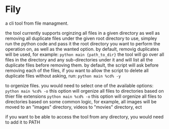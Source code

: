 # Fily
a cli tool from file managment.

the tool currently supports orginzing all files in a given directory as well as removing all duplicate files under the given root directory
to use, simpley run the python code and pass it the root directory you want to perform the operation on, as well as the wanted option.
by default, removig duplicates will be used, for example:
`python main {path_to_dir}`
the tool will go over all files in the directory and any sub-directories under it and will list all the duplicate files before removing them.
by default, the script will ask before removing each of the files, if you want to allow the script to delete all duplicate files without asking, run:
`python main %cd% -y`

to orgenize files. you would need to select one of the available options:
`python main %cd% -o`
this option will orgenize all files to directories based on thier file extensions
`python main %cd% -o`
this option will orgenize all files to directories based on some common logic, for example, all images will be moved to an "images" 
directory, videos to "movies" directory, ect

if you want to be able to access the tool from any directory, you would need to add it to PATH
